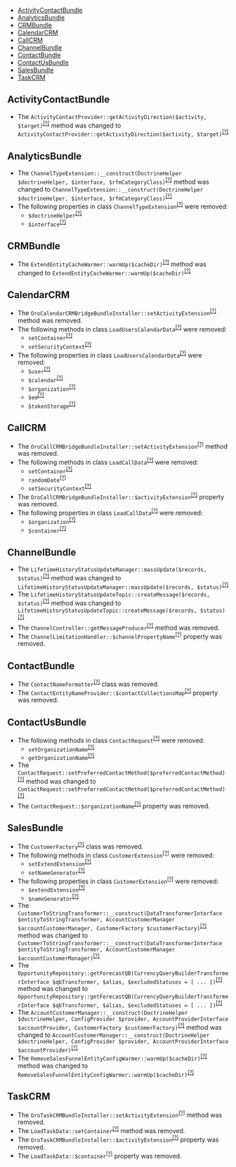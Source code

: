 - [ActivityContactBundle](#activitycontactbundle)
- [AnalyticsBundle](#analyticsbundle)
- [CRMBundle](#crmbundle)
- [CalendarCRM](#calendarcrm)
- [CallCRM](#callcrm)
- [ChannelBundle](#channelbundle)
- [ContactBundle](#contactbundle)
- [ContactUsBundle](#contactusbundle)
- [SalesBundle](#salesbundle)
- [TaskCRM](#taskcrm)

ActivityContactBundle
---------------------
* The `ActivityContactProvider::getActivityDirection($activity, $target)`<sup>[[?]](https://github.com/oroinc/crm/tree/5.1.0/src/Oro/Bundle/ActivityContactBundle/Provider/ActivityContactProvider.php#L39 "Oro\Bundle\ActivityContactBundle\Provider\ActivityContactProvider")</sup> method was changed to `ActivityContactProvider::getActivityDirection($activity, $target)`<sup>[[?]](https://github.com/oroinc/crm/tree/6.0.0/src/Oro/Bundle/ActivityContactBundle/Provider/ActivityContactProvider.php#L34 "Oro\Bundle\ActivityContactBundle\Provider\ActivityContactProvider")</sup>

AnalyticsBundle
---------------
* The `ChannelTypeExtension::__construct(DoctrineHelper $doctrineHelper, $interface, $rfmCategoryClass)`<sup>[[?]](https://github.com/oroinc/crm/tree/5.1.0/src/Oro/Bundle/AnalyticsBundle/Form/Extension/ChannelTypeExtension.php#L40 "Oro\Bundle\AnalyticsBundle\Form\Extension\ChannelTypeExtension")</sup> method was changed to `ChannelTypeExtension::__construct(DoctrineHelper $doctrineHelper, $interface, $rfmCategoryClass)`<sup>[[?]](https://github.com/oroinc/crm/tree/6.0.0/src/Oro/Bundle/AnalyticsBundle/Form/Extension/ChannelTypeExtension.php#L33 "Oro\Bundle\AnalyticsBundle\Form\Extension\ChannelTypeExtension")</sup>
* The following properties in class `ChannelTypeExtension`<sup>[[?]](https://github.com/oroinc/crm/tree/5.1.0/src/Oro/Bundle/AnalyticsBundle/Form/Extension/ChannelTypeExtension.php#L28 "Oro\Bundle\AnalyticsBundle\Form\Extension\ChannelTypeExtension")</sup> were removed:
   - `$doctrineHelper`<sup>[[?]](https://github.com/oroinc/crm/tree/5.1.0/src/Oro/Bundle/AnalyticsBundle/Form/Extension/ChannelTypeExtension.php#L28 "Oro\Bundle\AnalyticsBundle\Form\Extension\ChannelTypeExtension::$doctrineHelper")</sup>
   - `$interface`<sup>[[?]](https://github.com/oroinc/crm/tree/5.1.0/src/Oro/Bundle/AnalyticsBundle/Form/Extension/ChannelTypeExtension.php#L33 "Oro\Bundle\AnalyticsBundle\Form\Extension\ChannelTypeExtension::$interface")</sup>

CRMBundle
---------
* The `ExtendEntityCacheWarmer::warmUp($cacheDir)`<sup>[[?]](https://github.com/oroinc/crm/tree/5.1.0/src/Oro/Bundle/CRMBundle/CacheWarmer/ExtendEntityCacheWarmer.php#L47 "Oro\Bundle\CRMBundle\CacheWarmer\ExtendEntityCacheWarmer")</sup> method was changed to `ExtendEntityCacheWarmer::warmUp($cacheDir)`<sup>[[?]](https://github.com/oroinc/crm/tree/6.0.0/src/Oro/Bundle/CRMBundle/CacheWarmer/ExtendEntityCacheWarmer.php#L48 "Oro\Bundle\CRMBundle\CacheWarmer\ExtendEntityCacheWarmer")</sup>

CalendarCRM
-----------
* The `OroCalendarCRMBridgeBundleInstaller::setActivityExtension`<sup>[[?]](https://github.com/oroinc/crm/tree/5.1.0/src/Oro/Bridge/CalendarCRM/Migrations/Schema/OroCalendarCRMBridgeBundleInstaller.php#L21 "Oro\Bridge\CalendarCRM\Migrations\Schema\OroCalendarCRMBridgeBundleInstaller::setActivityExtension")</sup> method was removed.
* The following methods in class `LoadUsersCalendarData`<sup>[[?]](https://github.com/oroinc/crm/tree/5.1.0/src/Oro/Bridge/CalendarCRM/Migrations/Data/Demo/ORM/LoadUsersCalendarData.php#L67 "Oro\Bridge\CalendarCRM\Migrations\Data\Demo\ORM\LoadUsersCalendarData")</sup> were removed:
   - `setContainer`<sup>[[?]](https://github.com/oroinc/crm/tree/5.1.0/src/Oro/Bridge/CalendarCRM/Migrations/Data/Demo/ORM/LoadUsersCalendarData.php#L67 "Oro\Bridge\CalendarCRM\Migrations\Data\Demo\ORM\LoadUsersCalendarData::setContainer")</sup>
   - `setSecurityContext`<sup>[[?]](https://github.com/oroinc/crm/tree/5.1.0/src/Oro/Bridge/CalendarCRM/Migrations/Data/Demo/ORM/LoadUsersCalendarData.php#L330 "Oro\Bridge\CalendarCRM\Migrations\Data\Demo\ORM\LoadUsersCalendarData::setSecurityContext")</sup>
* The following properties in class `LoadUsersCalendarData`<sup>[[?]](https://github.com/oroinc/crm/tree/5.1.0/src/Oro/Bridge/CalendarCRM/Migrations/Data/Demo/ORM/LoadUsersCalendarData.php#L36 "Oro\Bridge\CalendarCRM\Migrations\Data\Demo\ORM\LoadUsersCalendarData")</sup> were removed:
   - `$user`<sup>[[?]](https://github.com/oroinc/crm/tree/5.1.0/src/Oro/Bridge/CalendarCRM/Migrations/Data/Demo/ORM/LoadUsersCalendarData.php#L36 "Oro\Bridge\CalendarCRM\Migrations\Data\Demo\ORM\LoadUsersCalendarData::$user")</sup>
   - `$calendar`<sup>[[?]](https://github.com/oroinc/crm/tree/5.1.0/src/Oro/Bridge/CalendarCRM/Migrations/Data/Demo/ORM/LoadUsersCalendarData.php#L39 "Oro\Bridge\CalendarCRM\Migrations\Data\Demo\ORM\LoadUsersCalendarData::$calendar")</sup>
   - `$organization`<sup>[[?]](https://github.com/oroinc/crm/tree/5.1.0/src/Oro/Bridge/CalendarCRM/Migrations/Data/Demo/ORM/LoadUsersCalendarData.php#L42 "Oro\Bridge\CalendarCRM\Migrations\Data\Demo\ORM\LoadUsersCalendarData::$organization")</sup>
   - `$em`<sup>[[?]](https://github.com/oroinc/crm/tree/5.1.0/src/Oro/Bridge/CalendarCRM/Migrations/Data/Demo/ORM/LoadUsersCalendarData.php#L45 "Oro\Bridge\CalendarCRM\Migrations\Data\Demo\ORM\LoadUsersCalendarData::$em")</sup>
   - `$tokenStorage`<sup>[[?]](https://github.com/oroinc/crm/tree/5.1.0/src/Oro/Bridge/CalendarCRM/Migrations/Data/Demo/ORM/LoadUsersCalendarData.php#L48 "Oro\Bridge\CalendarCRM\Migrations\Data\Demo\ORM\LoadUsersCalendarData::$tokenStorage")</sup>

CallCRM
-------
* The `OroCallCRMBridgeBundleInstaller::setActivityExtension`<sup>[[?]](https://github.com/oroinc/crm/tree/5.1.0/src/Oro/Bridge/CallCRM/Migrations/Schema/OroCallCRMBridgeBundleInstaller.php#L21 "Oro\Bridge\CallCRM\Migrations\Schema\OroCallCRMBridgeBundleInstaller::setActivityExtension")</sup> method was removed.
* The following methods in class `LoadCallData`<sup>[[?]](https://github.com/oroinc/crm/tree/5.1.0/src/Oro/Bridge/CallCRM/Migrations/Data/Demo/ORM/LoadCallData.php#L49 "Oro\Bridge\CallCRM\Migrations\Data\Demo\ORM\LoadCallData")</sup> were removed:
   - `setContainer`<sup>[[?]](https://github.com/oroinc/crm/tree/5.1.0/src/Oro/Bridge/CallCRM/Migrations/Data/Demo/ORM/LoadCallData.php#L49 "Oro\Bridge\CallCRM\Migrations\Data\Demo\ORM\LoadCallData::setContainer")</sup>
   - `randomDate`<sup>[[?]](https://github.com/oroinc/crm/tree/5.1.0/src/Oro/Bridge/CallCRM/Migrations/Data/Demo/ORM/LoadCallData.php#L152 "Oro\Bridge\CallCRM\Migrations\Data\Demo\ORM\LoadCallData::randomDate")</sup>
   - `setSecurityContext`<sup>[[?]](https://github.com/oroinc/crm/tree/5.1.0/src/Oro/Bridge/CallCRM/Migrations/Data/Demo/ORM/LoadCallData.php#L168 "Oro\Bridge\CallCRM\Migrations\Data\Demo\ORM\LoadCallData::setSecurityContext")</sup>
* The `OroCallCRMBridgeBundleInstaller::$activityExtension`<sup>[[?]](https://github.com/oroinc/crm/tree/5.1.0/src/Oro/Bridge/CallCRM/Migrations/Schema/OroCallCRMBridgeBundleInstaller.php#L16 "Oro\Bridge\CallCRM\Migrations\Schema\OroCallCRMBridgeBundleInstaller::$activityExtension")</sup> property was removed.
* The following properties in class `LoadCallData`<sup>[[?]](https://github.com/oroinc/crm/tree/5.1.0/src/Oro/Bridge/CallCRM/Migrations/Data/Demo/ORM/LoadCallData.php#L33 "Oro\Bridge\CallCRM\Migrations\Data\Demo\ORM\LoadCallData")</sup> were removed:
   - `$organization`<sup>[[?]](https://github.com/oroinc/crm/tree/5.1.0/src/Oro/Bridge/CallCRM/Migrations/Data/Demo/ORM/LoadCallData.php#L33 "Oro\Bridge\CallCRM\Migrations\Data\Demo\ORM\LoadCallData::$organization")</sup>
   - `$container`<sup>[[?]](https://github.com/oroinc/crm/tree/5.1.0/src/Oro/Bridge/CallCRM/Migrations/Data/Demo/ORM/LoadCallData.php#L36 "Oro\Bridge\CallCRM\Migrations\Data\Demo\ORM\LoadCallData::$container")</sup>

ChannelBundle
-------------
* The `LifetimeHistoryStatusUpdateManager::massUpdate($records, $status)`<sup>[[?]](https://github.com/oroinc/crm/tree/5.1.0/src/Oro/Bundle/ChannelBundle/Entity/Manager/LifetimeHistoryStatusUpdateManager.php#L33 "Oro\Bundle\ChannelBundle\Entity\Manager\LifetimeHistoryStatusUpdateManager")</sup> method was changed to `LifetimeHistoryStatusUpdateManager::massUpdate($records, $status)`<sup>[[?]](https://github.com/oroinc/crm/tree/6.0.0/src/Oro/Bundle/ChannelBundle/Entity/Manager/LifetimeHistoryStatusUpdateManager.php#L33 "Oro\Bundle\ChannelBundle\Entity\Manager\LifetimeHistoryStatusUpdateManager")</sup>
* The `LifetimeHistoryStatusUpdateTopic::createMessage($records, $status)`<sup>[[?]](https://github.com/oroinc/crm/tree/5.1.0/src/Oro/Bundle/ChannelBundle/Async/Topic/LifetimeHistoryStatusUpdateTopic.php#L40 "Oro\Bundle\ChannelBundle\Async\Topic\LifetimeHistoryStatusUpdateTopic")</sup> method was changed to `LifetimeHistoryStatusUpdateTopic::createMessage($records, $status)`<sup>[[?]](https://github.com/oroinc/crm/tree/6.0.0/src/Oro/Bundle/ChannelBundle/Async/Topic/LifetimeHistoryStatusUpdateTopic.php#L40 "Oro\Bundle\ChannelBundle\Async\Topic\LifetimeHistoryStatusUpdateTopic")</sup>
* The `ChannelController::getMessageProducer`<sup>[[?]](https://github.com/oroinc/crm/tree/5.1.0/src/Oro/Bundle/ChannelBundle/Controller/ChannelController.php#L125 "Oro\Bundle\ChannelBundle\Controller\ChannelController::getMessageProducer")</sup> method was removed.
* The `ChannelLimitationHandler::$channelPropertyName`<sup>[[?]](https://github.com/oroinc/crm/tree/5.1.0/src/Oro/Bundle/ChannelBundle/Autocomplete/ChannelLimitationHandler.php#L16 "Oro\Bundle\ChannelBundle\Autocomplete\ChannelLimitationHandler::$channelPropertyName")</sup> property was removed.

ContactBundle
-------------
* The `ContactNameFormatter`<sup>[[?]](https://github.com/oroinc/crm/tree/5.1.0/src/Oro/Bundle/ContactBundle/Formatter/ContactNameFormatter.php#L8 "Oro\Bundle\ContactBundle\Formatter\ContactNameFormatter")</sup> class was removed.
* The `ContactEntityNameProvider::$contactCollectionsMap`<sup>[[?]](https://github.com/oroinc/crm/tree/5.1.0/src/Oro/Bundle/ContactBundle/Provider/ContactEntityNameProvider.php#L13 "Oro\Bundle\ContactBundle\Provider\ContactEntityNameProvider::$contactCollectionsMap")</sup> property was removed.

ContactUsBundle
---------------
* The following methods in class `ContactRequest`<sup>[[?]](https://github.com/oroinc/crm/tree/5.1.0/src/Oro/Bundle/ContactUsBundle/Entity/ContactRequest.php#L114 "Oro\Bundle\ContactUsBundle\Entity\ContactRequest")</sup> were removed:
   - `setOrganizationName`<sup>[[?]](https://github.com/oroinc/crm/tree/5.1.0/src/Oro/Bundle/ContactUsBundle/Entity/ContactRequest.php#L114 "Oro\Bundle\ContactUsBundle\Entity\ContactRequest::setOrganizationName")</sup>
   - `getOrganizationName`<sup>[[?]](https://github.com/oroinc/crm/tree/5.1.0/src/Oro/Bundle/ContactUsBundle/Entity/ContactRequest.php#L122 "Oro\Bundle\ContactUsBundle\Entity\ContactRequest::getOrganizationName")</sup>
* The `ContactRequest::setPreferredContactMethod($preferredContactMethod)`<sup>[[?]](https://github.com/oroinc/crm/tree/5.1.0/src/Oro/Bundle/ContactUsBundle/Entity/ContactRequest.php#L130 "Oro\Bundle\ContactUsBundle\Entity\ContactRequest")</sup> method was changed to `ContactRequest::setPreferredContactMethod($preferredContactMethod)`<sup>[[?]](https://github.com/oroinc/crm/tree/6.0.0/src/Oro/Bundle/ContactUsBundle/Entity/ContactRequest.php#L86 "Oro\Bundle\ContactUsBundle\Entity\ContactRequest")</sup>
* The `ContactRequest::$organizationName`<sup>[[?]](https://github.com/oroinc/crm/tree/5.1.0/src/Oro/Bundle/ContactUsBundle/Entity/ContactRequest.php#L63 "Oro\Bundle\ContactUsBundle\Entity\ContactRequest::$organizationName")</sup> property was removed.

SalesBundle
-----------
* The `CustomerFactory`<sup>[[?]](https://github.com/oroinc/crm/tree/5.1.0/src/Oro/Bundle/SalesBundle/Entity/Factory/CustomerFactory.php#L10 "Oro\Bundle\SalesBundle\Entity\Factory\CustomerFactory")</sup> class was removed.
* The following methods in class `CustomerExtension`<sup>[[?]](https://github.com/oroinc/crm/tree/5.1.0/src/Oro/Bundle/SalesBundle/Migration/Extension/CustomerExtension.php#L29 "Oro\Bundle\SalesBundle\Migration\Extension\CustomerExtension")</sup> were removed:
   - `setExtendExtension`<sup>[[?]](https://github.com/oroinc/crm/tree/5.1.0/src/Oro/Bundle/SalesBundle/Migration/Extension/CustomerExtension.php#L29 "Oro\Bundle\SalesBundle\Migration\Extension\CustomerExtension::setExtendExtension")</sup>
   - `setNameGenerator`<sup>[[?]](https://github.com/oroinc/crm/tree/5.1.0/src/Oro/Bundle/SalesBundle/Migration/Extension/CustomerExtension.php#L37 "Oro\Bundle\SalesBundle\Migration\Extension\CustomerExtension::setNameGenerator")</sup>
* The following properties in class `CustomerExtension`<sup>[[?]](https://github.com/oroinc/crm/tree/5.1.0/src/Oro/Bundle/SalesBundle/Migration/Extension/CustomerExtension.php#L21 "Oro\Bundle\SalesBundle\Migration\Extension\CustomerExtension")</sup> were removed:
   - `$extendExtension`<sup>[[?]](https://github.com/oroinc/crm/tree/5.1.0/src/Oro/Bundle/SalesBundle/Migration/Extension/CustomerExtension.php#L21 "Oro\Bundle\SalesBundle\Migration\Extension\CustomerExtension::$extendExtension")</sup>
   - `$nameGenerator`<sup>[[?]](https://github.com/oroinc/crm/tree/5.1.0/src/Oro/Bundle/SalesBundle/Migration/Extension/CustomerExtension.php#L24 "Oro\Bundle\SalesBundle\Migration\Extension\CustomerExtension::$nameGenerator")</sup>
* The `CustomerToStringTransformer::__construct(DataTransformerInterface $entityToStringTransformer, AccountCustomerManager $accountCustomerManager, CustomerFactory $customerFactory)`<sup>[[?]](https://github.com/oroinc/crm/tree/5.1.0/src/Oro/Bundle/SalesBundle/Form/DataTransformer/CustomerToStringTransformer.php#L17 "Oro\Bundle\SalesBundle\Form\DataTransformer\CustomerToStringTransformer")</sup> method was changed to `CustomerToStringTransformer::__construct(DataTransformerInterface $entityToStringTransformer, AccountCustomerManager $accountCustomerManager)`<sup>[[?]](https://github.com/oroinc/crm/tree/6.0.0/src/Oro/Bundle/SalesBundle/Form/DataTransformer/CustomerToStringTransformer.php#L16 "Oro\Bundle\SalesBundle\Form\DataTransformer\CustomerToStringTransformer")</sup>
* The `OpportunityRepository::getForecastQB(CurrencyQueryBuilderTransformerInterface $qbTransformer, $alias, $excludedStatuses = [ ... ])`<sup>[[?]](https://github.com/oroinc/crm/tree/5.1.0/src/Oro/Bundle/SalesBundle/Entity/Repository/OpportunityRepository.php#L203 "Oro\Bundle\SalesBundle\Entity\Repository\OpportunityRepository")</sup> method was changed to `OpportunityRepository::getForecastQB(CurrencyQueryBuilderTransformerInterface $qbTransformer, $alias, $excludedStatuses = [ ... ])`<sup>[[?]](https://github.com/oroinc/crm/tree/6.0.0/src/Oro/Bundle/SalesBundle/Entity/Repository/OpportunityRepository.php#L203 "Oro\Bundle\SalesBundle\Entity\Repository\OpportunityRepository")</sup>
* The `AccountCustomerManager::__construct(DoctrineHelper $doctrineHelper, ConfigProvider $provider, AccountProviderInterface $accountProvider, CustomerFactory $customerFactory)`<sup>[[?]](https://github.com/oroinc/crm/tree/5.1.0/src/Oro/Bundle/SalesBundle/Entity/Manager/AccountCustomerManager.php#L23 "Oro\Bundle\SalesBundle\Entity\Manager\AccountCustomerManager")</sup> method was changed to `AccountCustomerManager::__construct(DoctrineHelper $doctrineHelper, ConfigProvider $provider, AccountProviderInterface $accountProvider)`<sup>[[?]](https://github.com/oroinc/crm/tree/6.0.0/src/Oro/Bundle/SalesBundle/Entity/Manager/AccountCustomerManager.php#L22 "Oro\Bundle\SalesBundle\Entity\Manager\AccountCustomerManager")</sup>
* The `RemoveSalesFunnelEntityConfigWarmer::warmUp($cacheDir)`<sup>[[?]](https://github.com/oroinc/crm/tree/5.1.0/src/Oro/Bundle/SalesBundle/CacheWarmer/RemoveSalesFunnelEntityConfigWarmer.php#L44 "Oro\Bundle\SalesBundle\CacheWarmer\RemoveSalesFunnelEntityConfigWarmer")</sup> method was changed to `RemoveSalesFunnelEntityConfigWarmer::warmUp($cacheDir)`<sup>[[?]](https://github.com/oroinc/crm/tree/6.0.0/src/Oro/Bundle/SalesBundle/CacheWarmer/RemoveSalesFunnelEntityConfigWarmer.php#L44 "Oro\Bundle\SalesBundle\CacheWarmer\RemoveSalesFunnelEntityConfigWarmer")</sup>

TaskCRM
-------
* The `OroTaskCRMBundleInstaller::setActivityExtension`<sup>[[?]](https://github.com/oroinc/crm/tree/5.1.0/src/Oro/Bridge/TaskCRM/Migrations/Schema/OroTaskCRMBundleInstaller.php#L21 "Oro\Bridge\TaskCRM\Migrations\Schema\OroTaskCRMBundleInstaller::setActivityExtension")</sup> method was removed.
* The `LoadTaskData::setContainer`<sup>[[?]](https://github.com/oroinc/crm/tree/5.1.0/src/Oro/Bridge/TaskCRM/Migrations/Data/Demo/ORM/LoadTaskData.php#L95 "Oro\Bridge\TaskCRM\Migrations\Data\Demo\ORM\LoadTaskData::setContainer")</sup> method was removed.
* The `OroTaskCRMBundleInstaller::$activityExtension`<sup>[[?]](https://github.com/oroinc/crm/tree/5.1.0/src/Oro/Bridge/TaskCRM/Migrations/Schema/OroTaskCRMBundleInstaller.php#L16 "Oro\Bridge\TaskCRM\Migrations\Schema\OroTaskCRMBundleInstaller::$activityExtension")</sup> property was removed.
* The `LoadTaskData::$container`<sup>[[?]](https://github.com/oroinc/crm/tree/5.1.0/src/Oro/Bridge/TaskCRM/Migrations/Data/Demo/ORM/LoadTaskData.php#L78 "Oro\Bridge\TaskCRM\Migrations\Data\Demo\ORM\LoadTaskData::$container")</sup> property was removed.

